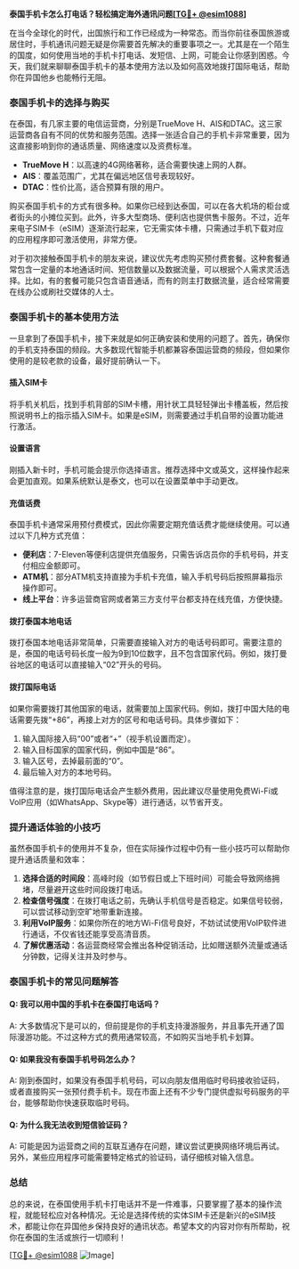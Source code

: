 **泰国手机卡怎么打电话？轻松搞定海外通讯问题[[TG💪+ @esim1088](https://t.me/s/esim1088)]**

在当今全球化的时代，出国旅行和工作已经成为一种常态。而当你前往泰国旅游或居住时，手机通讯问题无疑是你需要首先解决的重要事项之一。尤其是在一个陌生的国度，如何使用当地的手机卡打电话、发短信、上网，可能会让你感到困惑。今天，我们就来聊聊泰国手机卡的基本使用方法以及如何高效地拨打国际电话，帮助你在异国他乡也能畅行无阻。

### 泰国手机卡的选择与购买

在泰国，有几家主要的电信运营商，分别是TrueMove H、AIS和DTAC。这三家运营商各自有不同的优势和服务范围。选择一张适合自己的手机卡非常重要，因为这直接影响到你的通话质量、网络速度以及资费标准。

- **TrueMove H**：以高速的4G网络著称，适合需要快速上网的人群。
- **AIS**：覆盖范围广，尤其在偏远地区信号表现较好。
- **DTAC**：性价比高，适合预算有限的用户。

购买泰国手机卡的方式有很多种。如果你已经到达泰国，可以在各大机场的柜台或者街头的小摊位买到。此外，许多大型商场、便利店也提供售卡服务。不过，近年来电子SIM卡（eSIM）逐渐流行起来，它无需实体卡槽，只需通过手机下载对应的应用程序即可激活使用，非常方便。

对于初次接触泰国手机卡的朋友来说，建议优先考虑购买预付费套餐。这种套餐通常包含一定量的本地通话时间、短信数量以及数据流量，可以根据个人需求灵活选择。比如，有的套餐可能只包含语音通话，而有的则主打数据流量，适合经常需要在线办公或刷社交媒体的人士。

### 泰国手机卡的基本使用方法

一旦拿到了泰国手机卡，接下来就是如何正确安装和使用的问题了。首先，确保你的手机支持泰国的频段。大多数现代智能手机都兼容泰国运营商的频段，但如果你使用的是较老款的设备，最好提前确认一下。

#### 插入SIM卡

将手机关机后，找到手机背部的SIM卡槽，用针状工具轻轻弹出卡槽盖板，然后按照说明书上的指示插入SIM卡。如果是eSIM，则需要通过手机自带的设置功能进行激活。

#### 设置语言

刚插入新卡时，手机可能会提示你选择语言。推荐选择中文或英文，这样操作起来会更加直观。如果系统默认是泰文，也可以在设置菜单中手动更改。

#### 充值话费

泰国手机卡通常采用预付费模式，因此你需要定期充值话费才能继续使用。可以通过以下几种方式充值：

- **便利店**：7-Eleven等便利店提供充值服务，只需告诉店员你的手机号码，并支付相应金额即可。
- **ATM机**：部分ATM机支持直接为手机卡充值，输入手机号码后按照屏幕指示操作即可。
- **线上平台**：许多运营商官网或者第三方支付平台都支持在线充值，方便快捷。

#### 拨打泰国本地电话

拨打泰国本地电话非常简单，只需要直接输入对方的电话号码即可。需要注意的是，泰国的电话号码长度一般为9到10位数字，且不包含国家代码。例如，拨打曼谷地区的电话可以直接输入“02”开头的号码。

#### 拨打国际电话

如果你需要拨打其他国家的电话，就需要加上国家代码。例如，拨打中国大陆的电话需要先拨“+86”，再接上对方的区号和电话号码。具体步骤如下：

1. 输入国际接入码“00”或者“+”（视手机设置而定）。
2. 输入目标国家的国家代码，例如中国是“86”。
3. 输入区号，去掉最前面的“0”。
4. 最后输入对方的本地号码。

值得注意的是，拨打国际电话会产生额外费用，因此建议尽量使用免费Wi-Fi或VoIP应用（如WhatsApp、Skype等）进行通话，以节省开支。

### 提升通话体验的小技巧

虽然泰国手机卡的使用并不复杂，但在实际操作过程中仍有一些小技巧可以帮助你提升通话质量和效率：

1. **选择合适的时间段**：高峰时段（如节假日或上下班时间）可能会导致网络拥堵，尽量避开这些时间段拨打电话。
2. **检查信号强度**：在拨打电话之前，先确认手机信号是否稳定。如果信号较弱，可以尝试移动到空旷地带重新连接。
3. **利用VoIP服务**：如果你所在的地方Wi-Fi信号良好，不妨试试使用VoIP软件进行通话，不仅省钱还能享受高清音质。
4. **了解优惠活动**：各运营商经常会推出各种促销活动，比如赠送额外流量或通话分钟数，记得关注并及时参与。

### 泰国手机卡的常见问题解答

#### Q: 我可以用中国的手机卡在泰国打电话吗？
A: 大多数情况下是可以的，但前提是你的手机支持漫游服务，并且事先开通了国际漫游功能。不过这种方式的费用通常较高，不如购买当地手机卡划算。

#### Q: 如果我没有泰国手机号码怎么办？
A: 刚到泰国时，如果没有泰国手机号码，可以向朋友借用临时号码接收验证码，或者直接购买一张预付费手机卡。现在市面上还有不少专门提供虚拟号码服务的平台，能够帮助你快速获取临时号码。

#### Q: 为什么我无法收到短信验证码？
A: 可能是因为运营商之间的互联互通存在问题，建议尝试更换网络环境后再试。另外，某些应用程序可能需要特定格式的验证码，请仔细核对输入信息。

### 总结

总的来说，在泰国使用手机卡打电话并不是一件难事，只要掌握了基本的操作流程，就能轻松应对各种情况。无论是选择传统的实体SIM卡还是新兴的eSIM技术，都能让你在异国他乡保持良好的通讯状态。希望本文的内容对你有所帮助，祝你在泰国的生活或旅行一切顺利！

[[TG💪+ @esim1088](https://t.me/s/esim1088) ![Image](https://i.postimg.cc/4NQfJmqS/Snipaste-2025-05-13-00-14-12.png)]